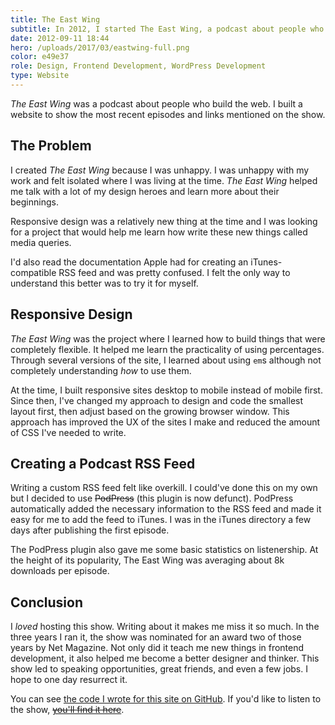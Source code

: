 ```yaml
---
title: The East Wing
subtitle: In 2012, I started The East Wing, a podcast about people who build the web. I built a responsive site with WordPress for the show.
date: 2012-09-11 18:44
hero: /uploads/2017/03/eastwing-full.png
color: e49e37
role: Design, Frontend Development, WordPress Development
type: Website
---
```

*The East Wing* was a podcast about people who build the web. I built a website to show the most recent episodes and links mentioned on the show.

## The Problem

I created *The East Wing* because I was unhappy. I was unhappy with my work and felt isolated where I was living at the time. *The East Wing* helped me talk with a lot of my design heroes and learn more about their beginnings.

Responsive design was a relatively new thing at the time and I was looking for a project that would help me learn how write these new things called media queries.

I'd also read the documentation Apple had for creating an iTunes-compatible RSS feed and was pretty confused. I felt the only way to understand this better was to try it for myself.

## Responsive Design

*The East Wing* was the project where I learned how to build things that were completely flexible. It helped me learn the practicality of using percentages. Through several versions of the site, I learned about using `em`s although not completely understanding *how* to use them.

At the time, I built responsive sites desktop to mobile instead of mobile first. Since then, I've changed my approach to design and code the smallest layout first, then adjust based on the growing browser window. This approach has improved the UX of the sites I make and reduced the amount of CSS I've needed to write.

## Creating a Podcast RSS Feed

Writing a custom RSS feed felt like overkill. I could've done this on my own but I decided to use ~~PodPress~~ (this plugin is now defunct). PodPress automatically added the necessary information to the RSS feed and made it easy for me to add the feed to iTunes. I was in the iTunes directory a few days after publishing the first episode.

The PodPress plugin also gave me some basic statistics on listenership. At the height of its popularity, The East Wing was averaging about 8k downloads per episode.

## Conclusion

I *loved* hosting this show. Writing about it makes me miss it so much. In the three years I ran it, the show was nominated for an award two of those years by Net Magazine. Not only did it teach me new things in frontend development, it also helped me become a better designer and thinker. This show led to speaking opportunities, great friends, and even a few jobs. I hope to one day resurrect it.

You can see [the code I wrote for this site on GitHub](https://github.com/smithtimmytim/The-East-Wing/tree/master/themes/theeastwingv4). If you'd like to listen to the show, ~~[you'll find it here](http://eastwing.net/)~~.
